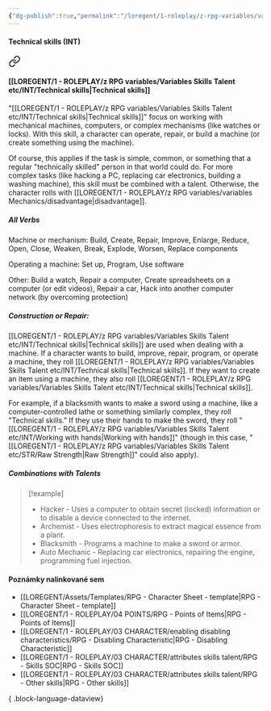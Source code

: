 ```yaml
---
{"dg-publish":true,"permalink":"/loregent/1-roleplay/z-rpg-variables/variables-skills-talent-etc/int/technical-skills/"}
---
```



#### Technical skills (INT)

<div class="transclusion internal-embed is-loaded"><a class="markdown-embed-link" href="/loregent/1-roleplay/03-character/attributes-skills-talent/rpg-skills-int/#technical-skills" aria-label="Open link"><svg xmlns="http://www.w3.org/2000/svg" width="24" height="24" viewBox="0 0 24 24" fill="none" stroke="currentColor" stroke-width="2" stroke-linecap="round" stroke-linejoin="round" class="svg-icon lucide-link"><path d="M10 13a5 5 0 0 0 7.54.54l3-3a5 5 0 0 0-7.07-7.07l-1.72 1.71"></path><path d="M14 11a5 5 0 0 0-7.54-.54l-3 3a5 5 0 0 0 7.07 7.07l1.71-1.71"></path></svg></a><div class="markdown-embed">



#### [[LOREGENT/1 - ROLEPLAY/z RPG variables/Variables Skills Talent etc/INT/Technical skills\|Technical skills]]

"[[LOREGENT/1 - ROLEPLAY/z RPG variables/Variables Skills Talent etc/INT/Technical skills\|Technical skills]]" focus on working with mechanical machines, computers, or complex mechanisms (like watches or locks). With this skill, a character can operate, repair, or build a machine (or create something using the machine).

Of course, this applies if the task is simple, common, or something that a regular "technically skilled" person in that world could do. For more complex tasks (like hacking a PC, replacing car electronics, building a washing machine), this skill must be combined with a talent. Otherwise, the character rolls with [[LOREGENT/1 - ROLEPLAY/z RPG variables/variables Mechanics/disadvantage\|disadvantage]].

##### All Verbs

Machine or mechanism: 
Build, Create, Repair, Improve, Enlarge, Reduce, Open, Close, Weaken, Break, Explode, Worsen, Replace components

Operating a machine: 
Set up, Program, Use software

Other: 
Build a watch, Repair a computer, Create spreadsheets on a computer (or edit videos), Repair a car, Hack into another computer network (by overcoming protection)

##### Construction or Repair:

[[LOREGENT/1 - ROLEPLAY/z RPG variables/Variables Skills Talent etc/INT/Technical skills\|Technical skills]] are used when dealing with a machine. If a character wants to build, improve, repair, program, or operate a machine, they roll [[LOREGENT/1 - ROLEPLAY/z RPG variables/Variables Skills Talent etc/INT/Technical skills\|Technical skills]]. If they want to create an item using a machine, they also roll [[LOREGENT/1 - ROLEPLAY/z RPG variables/Variables Skills Talent etc/INT/Technical skills\|Technical skills]].

For example, if a blacksmith wants to make a sword using a machine, like a computer-controlled lathe or something similarly complex, they roll "Technical skills." If they use their hands to make the sword, they roll "[[LOREGENT/1 - ROLEPLAY/z RPG variables/Variables Skills Talent etc/INT/Working with hands\|Working with hands]]" (though in this case, "[[LOREGENT/1 - ROLEPLAY/z RPG variables/Variables Skills Talent etc/STR/Raw Strength\|Raw Strength]]" could also apply).

##### Combinations with Talents

> [!example]
> * Hacker - Uses a computer to obtain secret (locked) information or to disable a device connected to the internet.
> * Archemist - Uses electrophoresis to extract magical essence from a plant.
> * Blacksmith - Programs a machine to make a sword or armor.
> * Auto Mechanic - Replacing car electronics, repairing the engine, programming fuel injection.


</div></div>

#### Poznámky nalinkované sem
- [[LOREGENT/Assets/Templates/RPG - Character Sheet - template\|RPG - Character Sheet - template]]
- [[LOREGENT/1 - ROLEPLAY/04 POINTS/RPG - Points of Items\|RPG - Points of Items]]
- [[LOREGENT/1 - ROLEPLAY/03 CHARACTER/enabling disabling characteristics/RPG - Disabling Characteristic\|RPG - Disabling Characteristic]]
- [[LOREGENT/1 - ROLEPLAY/03 CHARACTER/attributes skills talent/RPG - Skills SOC\|RPG - Skills SOC]]
- [[LOREGENT/1 - ROLEPLAY/03 CHARACTER/attributes skills talent/RPG - Other skills\|RPG - Other skills]]

{ .block-language-dataview}
